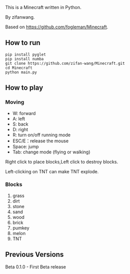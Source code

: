 This is a Minecraft written in Python.

By zifanwang.

Based on https://github.com/fogleman/Minecraft.

## How to run

```shell
pip install pyglet
pip install numba
git clone https://github.com/zifan-wang/Minecraft.git
cd Minecraft
python main.py
```

## How to play
### Moving
- W: forward
- A: left
- S: back
- D: right
- R: turn on/off running mode
- ESC/E：release the mouse
- Space: jump
- Tab: change mode (flying or walking)

Right click to place blocks,Left click to destroy blocks.

Left-clicking on TNT can make TNT explode.

### Blocks

1. grass
2. dirt
3. stone
4. sand
5. wood
6. brick
7. pumkey
8. melon
9. TNT

## Previous Versions

Beta 0.1.0 - First Beta release
